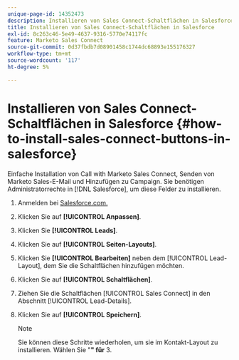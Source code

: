 ```yaml
---
unique-page-id: 14352473
description: Installieren von Sales Connect-Schaltflächen in Salesforce - Dokumentation zu Marketo - Produktdokumentation
title: Installieren von Sales Connect-Schaltflächen in Salesforce
exl-id: 8c263c46-5e49-4637-9316-5770e74117fc
feature: Marketo Sales Connect
source-git-commit: 0d37fbdb7d08901458c1744dc68893e155176327
workflow-type: tm+mt
source-wordcount: '117'
ht-degree: 5%

---
```


# Installieren von Sales Connect-Schaltflächen in Salesforce {#how-to-install-sales-connect-buttons-in-salesforce}

Einfache Installation von Call with Marketo Sales Connect, Senden von Marketo Sales-E-Mail und Hinzufügen zu Campaign. Sie benötigen Administratorrechte in [!DNL Salesforce], um diese Felder zu installieren.

1. Anmelden bei [Salesforce.com.](https://salesforce.com)
1. Klicken Sie auf **[!UICONTROL Anpassen]**.
1. Klicken Sie **[!UICONTROL Leads]**.
1. Klicken Sie auf **[!UICONTROL Seiten-Layouts]**.
1. Klicken Sie **[!UICONTROL Bearbeiten]** neben dem [!UICONTROL Lead-Layout], dem Sie die Schaltflächen hinzufügen möchten.
1. Klicken Sie auf **[!UICONTROL Schaltflächen]**.
1. Ziehen Sie die Schaltflächen [!UICONTROL Sales Connect] in den Abschnitt [!UICONTROL Lead-Details].
1. Klicken Sie auf **[!UICONTROL Speichern]**.

   >[!NOTE]
   >
   >Sie können diese Schritte wiederholen, um sie im Kontakt-Layout zu installieren. Wählen Sie &quot;**&quot; für** 3.
